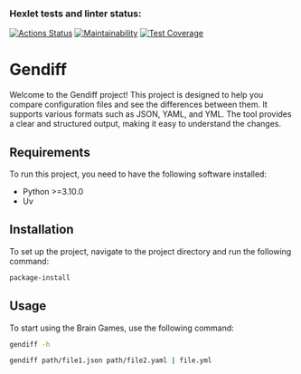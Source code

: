 ### Hexlet tests and linter status:
[![Actions Status](https://github.com/RatiborM/python-project-50/workflows/hexlet-check/badge.svg)](https://github.com/RatiborM/python-project-50/actions)
[![Maintainability](https://api.codeclimate.com/v1/badges/acd05649de1fc98c22bc/maintainability)](https://codeclimate.com/github/RatiborM/python-project-50/maintainability)
[![Test Coverage](https://api.codeclimate.com/v1/badges/acd05649de1fc98c22bc/test_coverage)](https://codeclimate.com/github/RatiborM/python-project-50/test_coverage)

# Gendiff

Welcome to the Gendiff project! This project is designed to help you compare configuration files and see the differences between them. It supports various formats such as JSON, YAML, and YML. The tool provides a clear and structured output, making it easy to understand the changes.

## Requirements

To run this project, you need to have the following software installed:

- Python >=3.10.0
- Uv

## Installation

To set up the project, navigate to the project directory and run the following command:

```bash
package-install
```

## Usage

To start using the Brain Games, use the following command:

```bash
gendiff -h
```
```bash
gendiff path/file1.json path/file2.yaml | file.yml